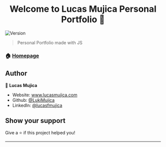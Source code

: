 <h1 align="center">Welcome to Lucas Mujica Personal Portfolio 👋</h1>
<p>
  <img alt="Version" src="https://img.shields.io/badge/version-1.0.0-blue.svg?cacheSeconds=2592000" />
</p>

> Personal Portfolio made with JS

### 🏠 [Homepage](www.lucasmujica.com)

## Author

👤 **Lucas Mujica**

-   Website: www.lucasmujica.com
-   Github: [@LukiMujica](https://github.com/LukiMujica)
-   LinkedIn: [@lucasfmujica](https://linkedin.com/in/lucasfmujica)

## Show your support

Give a ⭐️ if this project helped you!

---
